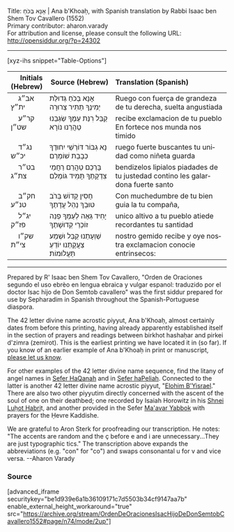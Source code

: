 <html>
<head></head>
<body>
Title: אָנָּא בְּכֹחַ | Ana b'Khoaḥ, with Spanish translation by Rabbi Isaac ben Shem Tov Cavallero (1552)<br />
Primary contributor: aharon.varady<br />
For attribution and license, please consult the following URL: <a href="http://opensiddur.org/?p=24302">http://opensiddur.org/?p=24302</a>
<p />
<hr />

[xyz-ihs snippet="Table-Options"]<table style="margin-left: auto; margin-right: auto;" class="draggable">
<thead><tr><th id="x" style="text-align: right;">Initials (Hebrew)</th><th style="text-align: right;">Source (Hebrew)</th><th style="text-align: left;">Translation (Spanish)</th></tr></thead>
<tbody>
<tr><td style="vertical-align:top;" width="16%">
<div class="scribe" lang="he">
&nbsp;
&nbsp;
אב״ג ית״ץ
</span></div></td>

<td style="vertical-align:top;" width="30%">
<div class="liturgy" lang="he">
אָנָא בְּכֹחַ גְּדוּלַת יְמִינֶךָ 
תַּתִּיר צְרוּרָה
</span></div></td>

<td style="vertical-align:top;">
<div class="spanish" lang="es">
Ruego con fuerça de grandeza de tu derecha, 
suelta angustiada
</td></tr>


<tr><td style="vertical-align:top;" width="16%">
<div class="scribe" lang="he">
&nbsp;
&nbsp;
קר״ע שט״ן
</span></div></td>

<td style="vertical-align:top;" width="30%">
<div class="liturgy" lang="he">
קַבֵּל רִנַּת עַמֶךָ 
שַׂגְּבֵנוּ טַהֲרֵנוּ נוֹרָא
</span></div></td>

<td style="vertical-align:top;">
<div class="spanish" lang="es">
recibe exclamacion de tu pueblo
En fortece nos munda nos timido
</td></tr>


<tr><td style="vertical-align:top;" width="16%">
<div class="scribe" lang="he">
&nbsp;
&nbsp;
נג״ד יכ״ש
</span></div></td>

<td style="vertical-align:top;" width="30%">
<div class="liturgy" lang="he">
נָא גִבּוֹר דּוֹרְשֵׁי יִחוּדֶךָ
כְּבָבַת שׁוֹמְרֵם
</span></div></td>

<td style="vertical-align:top;">
<div class="spanish" lang="es">
ruego fuerte buscantes tu unidad
como niñeta guarda 
</td></tr>


<tr><td style="vertical-align:top;" width="16%">
<div class="scribe" lang="he">
&nbsp;
&nbsp;
בט״ר צת״ג
</span></div></td>

<td style="vertical-align:top;" width="30%">
<div class="liturgy" lang="he">
בָּרְכֵם טַהֲרֵם רַחֲמֵי צִדְקָתֶךָ
תָּמִיד גּוֹמְלֵם
</span></div></td>

<td style="vertical-align:top;">
<div class="spanish" lang="es">
bendizelos lipialos piadades de tu justedad
contino les galardona fuerte santo
</td></tr>


<tr><td style="vertical-align:top;" width="16%">
<div class="scribe" lang="he">
&nbsp;
&nbsp;
חק״ב טנ״ע
</span></div></td>

<td style="vertical-align:top;" width="30%">
<div class="liturgy" lang="he">
חָסִין קָדוֹשׁ בְּרֹב טוּבְךָ
נַהֵל עֲדָתֶךָ
</span></div></td>

<td style="vertical-align:top;">
<div class="spanish" lang="es">
Con muchedumbre de tu bien guia
la tu compaña,
</td></tr>


<tr><td style="vertical-align:top;" width="16%">
<div class="scribe" lang="he">
&nbsp;
&nbsp;
יג״ל פז״ק
</span></div></td>

<td style="vertical-align:top;" width="30%">
<div class="liturgy" lang="he">
יָחִיד גֵּאֶה לְעַמְּךָ פְנֵה 
זוֹכְרֵי קְדוּשָׁתֶךָ
</span></div></td>

<td style="vertical-align:top;">
<div class="spanish" lang="es">
unico altivo a tu pueblo atiede
recordantes tu santidad
</td></tr>


<tr><td style="vertical-align:top;" width="16%">
<div class="scribe" lang="he">
&nbsp;
&nbsp;
שק״ו צי״ת
</span></div></td>

<td style="vertical-align:top;" width="30%">
<div class="liturgy" lang="he">
שַׁוְעָתֵנוּ קַבֵּל
וּשְׁמַע צַעֲקָתֵנוּ
יוֹדֵעַ תַּעֲלוּמוֹת׃
</span></div></td>

<td style="vertical-align:top;">
<div class="spanish" lang="es">
nostro gemido recibe
y oye nostra exclamacion
conocie entrinsecos:
</td></tr>
</tbody></table>

<hr />

Prepared by R' Isaac ben Shem Tov Cavallero, "Orden de Oraciones segundo el uso ebrèo en lengua ebraica y vulgar espanol: traduzido por el doctor Isac hijo de Don Semtob cavallero" was the first siddur prepared for use by Sepharadim in Spanish throughout the Spanish-Portuguese diaspora. 

The 42 letter divine name acrostic piyyut, Ana b'Khoaḥ, almost certainly dates from before this printing, having already apparently established itself in the section of prayers and readings between birkhot hashaḥar and pirkei d'zimra (zemirot). This is the earliest printing we have located it in (so far). If you know of an earlier example of Ana b'Khoaḥ in print or manuscript, <a href="https://opensiddur.org/contact/">please let us know</a>.

For other examples of the 42 letter divine name sequence, find the litany of angel names in <a href="https://opensiddur.org/prayers/praxes/contemplation/adiryaron-bahiryaron/">Sefer HaQanah</a> and in <a href="https://opensiddur.org/prayers/praxes/contemplation/adiryarots-bahiryarots/">Sefer haPeliah</a>. Connected to the latter is another 42 letter divine name acrostic piyyut, "<a href="https://opensiddur.org/prayers/life-cycle/living/repenting-resetting-forgiveness/elohim-byisrael-a-piyyut-containing-the-42-letter-name-recorded-in-sefer-hapeliah/">Elohim B'Yisrael</a>." There are also two other piyyutim directly concerned with the ascent of the soul of one on their deathbed; one recorded by Isaiah Horowitz in his <a href="https://opensiddur.org/prayers/life-cycle/living/death/departing/el-barukh-a-piyyut-containing-the-42-letter-name-recorded-by-rabbi-isaiah-horowitz/">Shnei Luḥot Habri</a>t, and another provided in the Sefer <a href="https://opensiddur.org/prayers/life-cycle/living/death/ehyeh-baden-a-piyyut-containing-the-42-letter-name-in-sefer-maavar-yaboq/">Ma'avar Yabbok</a> with prayers for the Ḥevre Kaddishe.

We are grateful to Aron Sterk for proofreading our transcription. He notes: "The accents are random and the ç before e and i are unnecessary...They are just typographic tics." The transcription above expands the abbreviations (e.g. "con" for "co") and swaps consonantal u for v and vice versa. --Aharon Varady

<h3>Source</h3>

[advanced_iframe securitykey="be1d939e6a1b36109171c7d5503b34cf9147aa7b" enable_external_height_workaround="true" src="https://archive.org/stream/OrdenDeOracionesIsacHijoDeDonSemtobCavallero1552#page/n74/mode/2up"]
</body>
</html>